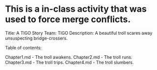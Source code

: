 # This is a in-class activity that was used to force merge conflicts.

Title: A TIGO Story
Team: TIGO
Description: A beautiful troll scares away unsuspecting bridge-crossers.

Table of contents:

Chapter1.md - The troll awakens.
Chapter2.md - The troll runs.
Chapter3.md - The troll trips.
Chapter4.md - The troll slumbers.
